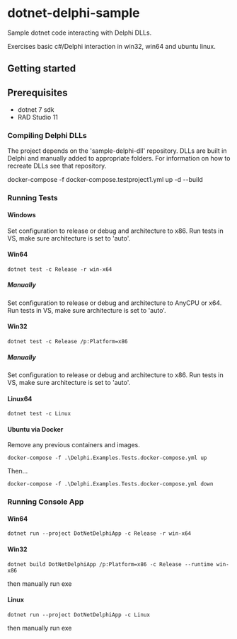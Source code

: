 # dotnet-delphi-sample

Sample dotnet code interacting with Delphi DLLs.

Exercises basic c#/Delphi interaction in win32, win64 and ubuntu linux.

## Getting started

## Prerequisites

- dotnet 7 sdk
- RAD Studio 11


### Compiling Delphi DLLs

The project depends on the 'sample-delphi-dll' repository. DLLs are built in Delphi and manually added to appropriate folders.
For information on how to recreate DLLs see that repository.

docker-compose -f docker-compose.testproject1.yml up -d --build

### Running Tests

#### Windows

Set configuration to release or debug and architecture to x86. Run tests in VS, make sure architecture is set to 'auto'.

#### Win64
```
dotnet test -c Release -r win-x64
```

##### Manually
Set configuration to release or debug and architecture to AnyCPU or x64. Run tests in VS, make sure architecture is set to 'auto'.

#### Win32
```
dotnet test -c Release /p:Platform=x86
```

##### Manually
Set configuration to release or debug and architecture to x86. Run tests in VS, make sure architecture is set to 'auto'.

#### Linux64
```
dotnet test -c Linux
```

#### Ubuntu via Docker

Remove any previous containers and images.

```
docker-compose -f .\Delphi.Examples.Tests.docker-compose.yml up
```

Then...
```
docker-compose -f .\Delphi.Examples.Tests.docker-compose.yml down
```

### Running Console App

#### Win64
```
dotnet run --project DotNetDelphiApp -c Release -r win-x64
```

#### Win32
```
dotnet build DotNetDelphiApp /p:Platform=x86 -c Release --runtime win-x86
```
then manually run exe

#### Linux
```
dotnet run --project DotNetDelphiApp -c Linux
```
then manually run exe

